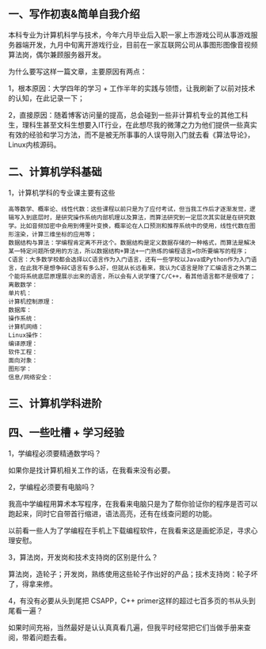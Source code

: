 ## 一、写作初衷&简单自我介绍  

本科专业为计算机科学与技术，今年六月毕业后入职一家上市游戏公司从事游戏服务器端开发，九月中旬离开游戏行业，目前在一家互联网公司从事图形图像音视频算法岗，偶尔兼顾服务器开发。  

为什么要写这样一篇文章，主要原因有两点：  

1，根本原因：大学四年的学习 + 工作半年的实践与领悟，让我刷新了以前对技术的认知，在此记录一下；  

2，直接原因：随着博客访问量的提高，总会碰到一些非计算机专业的其他工科生，理科生甚至文科生想要入IT行业，在此想尽我的微薄之力为他们提供一些真实有效的经验和学习方法，而不是被无所事事的人误导刚入门就去看《算法导论》，Linux内核源码。  


## 二、计算机学科基础

1，计算机学科的专业课主要有这些  

    高等数学、概率论、线性代数：这些课程以前只是为了应付考试，但当我工作后才逐渐发觉，逻辑写入到底层时，是研究操作系统内部机理以及算法，而算法研究到一定层次其实就是在研究数学。比如音频加密中会用到傅里叶变换，概率论在人口预测和推荐系统中的使用，线性代数在图形渲染，计算三维坐标的应用等；  
    数据结构与算法：学编程肯定离不开这个。数据结构是定义数据存储的一种格式，而算法是解决某一特定问题所使用的方法，所以数据结构+算法+一门熟练的编程语言=你所要编写的程序；  
    C语言：大多数学校都会选择以C语言作为入门语言，还有一些学校以Java或Python作为入门语言，在此我不是想争辩C语言有多么好，但就从长远看来，我认为C语言是除了汇编语言之外第二个能将系统底层原理展示出来的语言，所以会有人说学懂了C/C++，看其他语言都不是很难了；  
    离散数学：
    单片机：
    计算机控制原理：
    数据库：
    操作系统：
    计算机网络：
    Linux操作：
    编译原理：
    软件工程：
    面向对象：
    图形学：
    信息/网络安全：


## 三、计算机学科进阶  


## 四、一些吐槽 + 学习经验  

1，学编程必须要精通数学吗？  

如果你是找计算机相关工作的话，在我看来没有必要。  


2，学编程必须要有电脑吗？  

我高中学编程用算术本写程序，在我看来电脑只是为了帮你验证你的程序是否可以跑起来，同时它自带首行缩进，语法高亮，还有在线查问题的功能。  

以前看一些人为了学编程在手机上下载编程软件，在我看来这是画蛇添足，寻求心理安慰。  


3，算法岗，开发岗和技术支持岗的区别是什么？  

算法岗，造轮子；开发岗，熟练使用这些轮子作出好的产品；技术支持岗：轮子坏了，得拿来修。  


4，有没有必要从头到尾把 CSAPP，C++ primer这样的超过七百多页的书从头到尾看一遍？  

如果时间充裕，当然最好是认认真真看几遍，但我平时经常把它们当做手册来查阅，带着问题去看。  